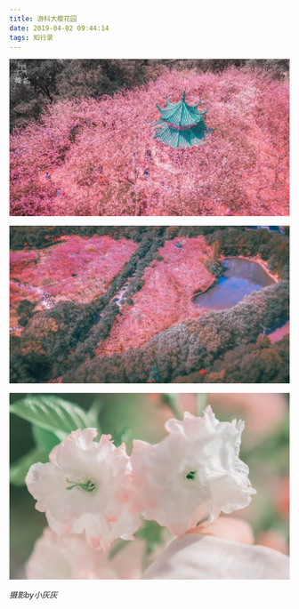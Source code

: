 ```yaml
---
title: 游科大樱花园
date: 2019-04-02 09:44:14
tags: 知行录
---
```


![](<https://github.com/No-Sky/storage/raw/master/images/%E6%A8%B1%E8%8A%B1%E5%9B%AD%E8%88%AA%E6%8B%8D.jpg>)

![](<https://github.com/No-Sky/storage/blob/master/images/%E6%A8%B1%E8%8A%B1%E5%9B%AD%E8%88%AA%E6%8B%8D2.jpg>)

![](<https://github.com/No-Sky/storage/raw/master/images/%E6%A8%B1%E8%8A%B1.jpg>)

*摄影by小灰灰*

